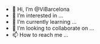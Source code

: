 - 👋 Hi, I’m @ViBarcelona
- 👀 I’m interested in ...
- 🌱 I’m currently learning ...
- 💞️ I’m looking to collaborate on ...
- 📫 How to reach me ...

<!---
ViBarcelona/ViBarcelona is a ✨ special ✨ repository because its `README.md` (this file) appears on your GitHub profile.
You can click the Preview link to take a look at your changes.
--->
